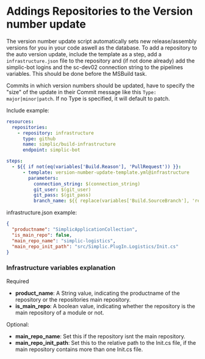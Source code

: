 # Addings Repositories to the Version number update

The version number update script automatically sets new release/assembly versions for you in your code aswell as the database.
To add a repository to the auto version update, include the template as a step, add a `infrastructure.json` file to the repository and (if not done already) add the simplic-bot logins and the sc-dev02 connection string to the pipelines variables. This should be done before the MSBuild task.

Commits in which version numbers should be updated, have to specify the "size" of the update in their Commit message like this `Type: major|minor|patch`. If no Type is specified, it will default to patch.

Include example:

```yml
resources:
  repositories:
    - repository: infrastructure
      type: github
      name: simplic/build-infrastructure
      endpoint: simplic-bot

steps:
  - ${{ if not(eq(variables['Build.Reason'], 'PullRequest')) }}:
      - template: version-number-update-template.yml@infrastructure
        parameters:
          connection_string: $(connection_string)
          git_user: $(git_user)
          git_pass: $(git_pass)
          branch_name: ${{ replace(variables['Build.SourceBranch'], 'refs/heads/', '') }}
```

infrastructure.json example:

```json
{
  "productname": "SimplicApplicationCollection",
  "is_main_repo": false,
  "main_repo_name": "simplic-logistics",
  "main_repo_init_path": "src/Simplic.PlugIn.Logistics/Init.cs"
}
```

### Infrastructure variables explanation

Required

- **product_name**: A String value, indicating the productname of the repository or the repositories main repository.
- **is_main_repo**: A boolean value, indicating whether the repository is the main repository of a module or not.

Optional:

- **main_repo_name**: Set this if the repository isnt the main repository.
- **main_repo_init_path**: Set this to the relative path to the Init.cs file, if the main repository contains more than one Init.cs file.
